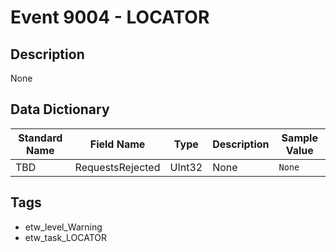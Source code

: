# Event 9004 - LOCATOR

## Description
None

## Data Dictionary
|Standard Name|Field Name|Type|Description|Sample Value|
|---|---|---|---|---|
|TBD|RequestsRejected|UInt32|None|`None`|

## Tags
* etw_level_Warning
* etw_task_LOCATOR